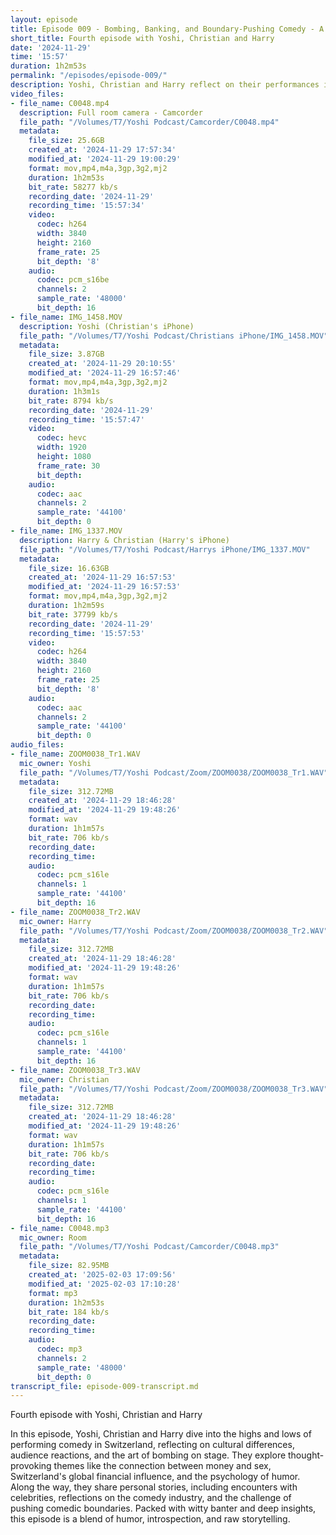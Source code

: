 ```yaml
---
layout: episode
title: Episode 009 - Bombing, Banking, and Boundary-Pushing Comedy - A Swiss Stage Experience
short_title: Fourth episode with Yoshi, Christian and Harry
date: '2024-11-29'
time: '15:57'
duration: 1h2m53s
permalink: "/episodes/episode-009/"
description: Yoshi, Christian and Harry reflect on their performances in Switzerland, discuss the intersection of money and sex, and explore cultural differences in humor, all while sharing hilarious and thought-provoking insights.
video_files:
- file_name: C0048.mp4
  description: Full room camera - Camcorder
  file_path: "/Volumes/T7/Yoshi Podcast/Camcorder/C0048.mp4"
  metadata:
    file_size: 25.6GB
    created_at: '2024-11-29 17:57:34'
    modified_at: '2024-11-29 19:00:29'
    format: mov,mp4,m4a,3gp,3g2,mj2
    duration: 1h2m53s
    bit_rate: 58277 kb/s
    recording_date: '2024-11-29'
    recording_time: '15:57:34'
    video:
      codec: h264
      width: 3840
      height: 2160
      frame_rate: 25
      bit_depth: '8'
    audio:
      codec: pcm_s16be
      channels: 2
      sample_rate: '48000'
      bit_depth: 16
- file_name: IMG_1458.MOV
  description: Yoshi (Christian's iPhone)
  file_path: "/Volumes/T7/Yoshi Podcast/Christians iPhone/IMG_1458.MOV"
  metadata:
    file_size: 3.87GB
    created_at: '2024-11-29 20:10:55'
    modified_at: '2024-11-29 16:57:46'
    format: mov,mp4,m4a,3gp,3g2,mj2
    duration: 1h3m1s
    bit_rate: 8794 kb/s
    recording_date: '2024-11-29'
    recording_time: '15:57:47'
    video:
      codec: hevc
      width: 1920
      height: 1080
      frame_rate: 30
      bit_depth:
    audio:
      codec: aac
      channels: 2
      sample_rate: '44100'
      bit_depth: 0
- file_name: IMG_1337.MOV
  description: Harry & Christian (Harry's iPhone)
  file_path: "/Volumes/T7/Yoshi Podcast/Harrys iPhone/IMG_1337.MOV"
  metadata:
    file_size: 16.63GB
    created_at: '2024-11-29 16:57:53'
    modified_at: '2024-11-29 16:57:53'
    format: mov,mp4,m4a,3gp,3g2,mj2
    duration: 1h2m59s
    bit_rate: 37799 kb/s
    recording_date: '2024-11-29'
    recording_time: '15:57:53'
    video:
      codec: h264
      width: 3840
      height: 2160
      frame_rate: 25
      bit_depth: '8'
    audio:
      codec: aac
      channels: 2
      sample_rate: '44100'
      bit_depth: 0
audio_files:
- file_name: ZOOM0038_Tr1.WAV
  mic_owner: Yoshi
  file_path: "/Volumes/T7/Yoshi Podcast/Zoom/ZOOM0038/ZOOM0038_Tr1.WAV"
  metadata:
    file_size: 312.72MB
    created_at: '2024-11-29 18:46:28'
    modified_at: '2024-11-29 19:48:26'
    format: wav
    duration: 1h1m57s
    bit_rate: 706 kb/s
    recording_date:
    recording_time:
    audio:
      codec: pcm_s16le
      channels: 1
      sample_rate: '44100'
      bit_depth: 16
- file_name: ZOOM0038_Tr2.WAV
  mic_owner: Harry
  file_path: "/Volumes/T7/Yoshi Podcast/Zoom/ZOOM0038/ZOOM0038_Tr2.WAV"
  metadata:
    file_size: 312.72MB
    created_at: '2024-11-29 18:46:28'
    modified_at: '2024-11-29 19:48:26'
    format: wav
    duration: 1h1m57s
    bit_rate: 706 kb/s
    recording_date:
    recording_time:
    audio:
      codec: pcm_s16le
      channels: 1
      sample_rate: '44100'
      bit_depth: 16
- file_name: ZOOM0038_Tr3.WAV
  mic_owner: Christian
  file_path: "/Volumes/T7/Yoshi Podcast/Zoom/ZOOM0038/ZOOM0038_Tr3.WAV"
  metadata:
    file_size: 312.72MB
    created_at: '2024-11-29 18:46:28'
    modified_at: '2024-11-29 19:48:26'
    format: wav
    duration: 1h1m57s
    bit_rate: 706 kb/s
    recording_date:
    recording_time:
    audio:
      codec: pcm_s16le
      channels: 1
      sample_rate: '44100'
      bit_depth: 16
- file_name: C0048.mp3
  mic_owner: Room
  file_path: "/Volumes/T7/Yoshi Podcast/Camcorder/C0048.mp3"
  metadata:
    file_size: 82.95MB
    created_at: '2025-02-03 17:09:56'
    modified_at: '2025-02-03 17:10:28'
    format: mp3
    duration: 1h2m53s
    bit_rate: 184 kb/s
    recording_date:
    recording_time:
    audio:
      codec: mp3
      channels: 2
      sample_rate: '48000'
      bit_depth: 0
transcript_file: episode-009-transcript.md
---
```

Fourth episode with Yoshi, Christian and Harry

In this episode, Yoshi, Christian and Harry dive into the highs and lows of performing comedy in Switzerland, reflecting on cultural differences, audience reactions, and the art of bombing on stage. They explore thought-provoking themes like the connection between money and sex, Switzerland's global financial influence, and the psychology of humor. Along the way, they share personal stories, including encounters with celebrities, reflections on the comedy industry, and the challenge of pushing comedic boundaries. Packed with witty banter and deep insights, this episode is a blend of humor, introspection, and raw storytelling.

